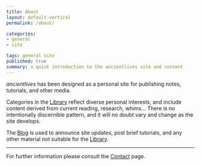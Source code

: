 ```yaml
---
title: About
layout: default-vertical
permalink: /about/

categories:
- general
- site

tags: general site
published: true
summary: a quick introduction to the ancientlives site and content
---
```


*ancientlives* has been designed as a personal site for publishing notes, tutorials, and other media.  

Categories in the [Library](/library) reflect diverse personal interests, and include content derived from current reading, research, whims... 
There is no intentionally discernible pattern, and it will no doubt vary and change as the site develops.

The [Blog](/blog) is used to announce site updates, post brief tutorials, and any other material not suitable for the [Library](/library).

***

For further information please consult the [Contact](/contact) page.  




